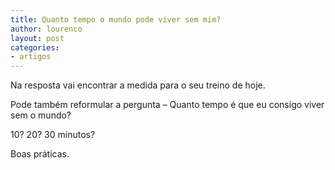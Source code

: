 ```yaml
---
title: Quanto tempo o mundo pode viver sem mim?
author: lourenco
layout: post
categories:
- artigos
---
```

Na resposta vai encontrar a medida para o seu treino de hoje.

Pode também reformular a pergunta &#8211; Quanto tempo é que eu consigo viver sem o mundo?

10? 20? 30 minutos?

Boas práticas.
